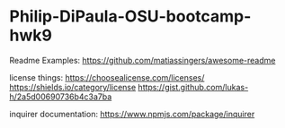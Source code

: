 # Philip-DiPaula-OSU-bootcamp-hwk9



Readme Examples:
https://github.com/matiassingers/awesome-readme

license things:
https://choosealicense.com/licenses/
https://shields.io/category/license
https://gist.github.com/lukas-h/2a5d00690736b4c3a7ba

inquirer documentation:
https://www.npmjs.com/package/inquirer